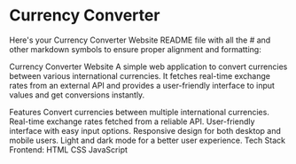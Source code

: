 # Currency Converter

Here's your Currency Converter Website README file with all the # and other markdown symbols to ensure proper alignment and formatting:

Currency Converter Website
A simple web application to convert currencies between various international currencies. It fetches real-time exchange rates from an external API and provides a user-friendly interface to input values and get conversions instantly.

Features
Convert currencies between multiple international currencies.
Real-time exchange rates fetched from a reliable API.
User-friendly interface with easy input options.
Responsive design for both desktop and mobile users.
Light and dark mode for a better user experience.
Tech Stack
Frontend:
HTML
CSS
JavaScript

